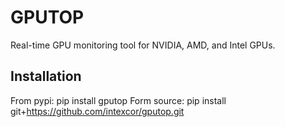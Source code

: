 # GPUTOP

Real-time GPU monitoring tool for NVIDIA, AMD, and Intel GPUs.

## Installation
From pypi:
pip install gputop
Form source:
pip install git+https://github.com/intexcor/gputop.git
